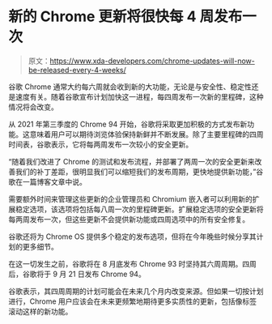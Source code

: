 # 新的 Chrome 更新将很快每 4 周发布一次

> 原文：<https://www.xda-developers.com/chrome-updates-will-now-be-released-every-4-weeks/>

谷歌 Chrome 通常大约每六周就会收到新的大功能，无论是与安全性、稳定性还是速度有关。随着谷歌宣布计划加快这一进程，每四周发布一次新的里程碑，这种情况将会改变。

从 2021 年第三季度的 Chrome 94 开始，谷歌将采取更加积极的方式发布新功能。这意味着用户可以期待浏览体验保持新鲜并不断发展。除了主要里程碑的四周时间表，谷歌表示，它将每两周发布一次较小的安全更新。

“随着我们改进了 Chrome 的测试和发布流程，并部署了两周一次的安全更新来改善我们的补丁差距，很明显我们可以缩短我们的发布周期，更快地提供新功能，”谷歌在一篇博客文章中说。

需要额外时间来管理这些更新的企业管理员和 Chromium 嵌入者可以利用新的扩展稳定选项，该选项将包括每八周一次的里程碑更新。扩展稳定选项的安全更新将每两周发布一次，但这些更新不会提供新功能或四周选项中的所有安全修复。

谷歌还将为 Chrome OS 提供多个稳定的发布选项，但将在今年晚些时候分享其计划的更多细节。

在这一切发生之前，谷歌将在 8 月底发布 Chrome 93 时坚持其六周周期。四周后，谷歌将于 9 月 21 日发布 Chrome 94。

谷歌表示，其四周周期的计划可能会在未来几个月内改变来源。但如果一切按计划进行，Chrome 用户应该会在未来更频繁地期待更多实质性的更新，包括像标签滚动这样的新功能。